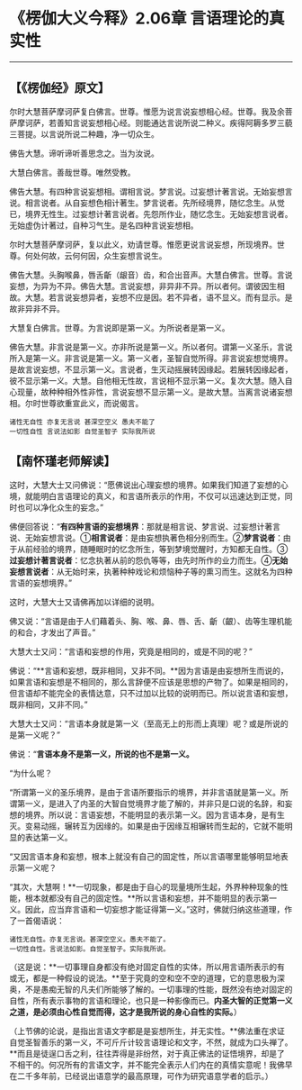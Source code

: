 # 《楞伽大义今释》2.06章 言语理论的真实性

------

## 【《楞伽经》原文】

尔时大慧菩萨摩诃萨复白佛言。世尊。惟愿为说言说妄想相心经。世尊。我及余菩萨摩诃萨，若善知言说妄想相心经。则能通达言说所说二种义。疾得阿耨多罗三藐三菩提。以言说所说二种趣，净一切众生。

佛告大慧。谛听谛听善思念之。当为汝说。

大慧白佛言。善哉世尊。唯然受教。

佛告大慧。有四种言说妄想相。谓相言说。梦言说。过妄想计著言说。无始妄想言说。相言说者。从自妄想色相计著生。梦言说者。先所经境界，随忆念生。从觉已，境界无性生。过妄想计著言说者。先怨所作业，随忆念生。无始妄想言说者。无始虚伪计著过，自种习气生。是名四种言说妄想相。

尔时大慧菩萨摩诃萨，复以此义，劝请世尊。惟愿更说言说妄想，所现境界。世尊。何处何故，云何何因，众生妄想言说生。

佛告大慧。头胸喉鼻，唇舌齗（龈音）齿，和合出音声。大慧白佛言。世尊。言说妄想，为异为不异。佛告大慧。言说妄想，非异非不异。所以者何。谓彼因生相故。大慧。若言说妄想异者，妄想不应是因。若不异者，语不显义。而有显示。是故非异非不异。

大慧复白佛言。世尊。为言说即是第一义。为所说者是第一义。

佛告大慧。非言说是第一义。亦非所说是第一义。所以者何。谓第一义圣乐，言说所入是第一义。非言说是第一义。第一义者，圣智自觉所得。非言说妄想觉境界。是故言说妄想，不显示第一义。言说者，生灭动摇展转因缘起。若展转因缘起者，彼不显示第一义。大慧。自他相无性故，言说相不显示第一义。复次大慧。随入自心现量，故种种相外性非性，言说妄想不显示第一义。是故大慧。当离言说诸妄想相。尔时世尊欲重宣此义，而说偈言。

```
诸性无自性 亦复无言说 甚深空空义 愚夫不能了
一切性自性 言说法如影 自觉圣智子 实际我所说
```

## 【南怀瑾老师解读】

这时，大慧大士又问佛说：“愿佛说出心理妄想的境界。如果我们知道了妄想的心境，就能明白言语理论的真义，和言语所表示的作用，不仅可以迅速达到正觉，同时也可以净化众生的妄念。”

佛便回答说：“**有四种言语的妄想境界**：那就是相言说、梦言说、过妄想计著言说、无始妄想言说。①**相言说者**：是由妄想执著色相分别而生。②**梦言说者**：由于从前经验的境界，随睡眠时的忆念所生，等到梦境觉醒时，方知都无自性。③**过妄想计著言说者**：忆念执著从前的怨仇等等，由先时所作的业力而生。④**无始妄想言说者**：从无始时来，执著种种戏论和烦恼种子等的熏习而生。这就名为四种言语的妄想境界。”

这时，大慧大士又请佛再加以详细的说明。

佛又说：“言语是由于人们藉着头、胸、喉、鼻、唇、舌、齗（齦）、齿等生理机能的和合，才发出了声音。”

大慧大士又问：“言语和妄想的作用，究竟是相同的，或是不同的呢？”

佛说：“**言语和妄想，既非相同，又非不同。**因为言语是由妄想所生而说的，如果言语和妄想是不相同的，那么言辞便不应该是思想的产物了。如果是相同的，但言语却不能完全的表情达意，只不过加以比较的说明而已。所以说言语和妄想，既非相同，又非不同。”

大慧大士又问：“言语本身就是第一义（至高无上的形而上真理）呢？或是所说的是第一义呢？”

佛说：“**言语本身不是第一义，所说的也不是第一义。**

“为什么呢？

“所谓第一义的圣乐境界，是由于言语所要指示的境界，并非言语就是第一义。所谓第一义，是进入了内圣的大智自觉境界才能了解的，并非只是口说的名辞，和妄想的境界。所以说：言语妄想，不能明显的表示第一义。因为言语本身，是有生灭。变易动摇，辗转互为因缘的。如果是由于因缘互相辗转而生起的，它就不能明显的表达第一义。

“又因言语本身和妄想，根本上就没有自己的固定性，所以言语哪里能够明显地表示第一义呢？

“其次，大慧啊！**一切现象，都是由于自心的现量境所生起，外界种种现象的性能，根本就都没有自己的固定性。**所以言语和妄想，并不能明显的表示第一义。因此，应当弃言语和一切妄想才能证得第一义。”这时，佛就归纳这些道理，作了一首偈语说：

```
诸性无自性。亦复无言说。甚深空空义。愚夫不能了。
一切性自性。言说法如影。自觉圣智子。实际我所说。
```

（这是说：**一切事理自身都没有绝对固定自性的实体，所以用言语所表示的有或无，都是一种假设的说法。**至于究竟的空和空不空的道理，它的意思极为深奥，不是愚痴无智的凡夫们所能够了解的。一切事理的性能，既然没有绝对固定的自性，所有表示事物的言语和理论，也只是一种影像而已。**内圣大智的正觉第一义之道，是必须由心性自觉而得，这才是我所说的身心自性的实际。**）

（上节佛的论说，是指出言语文字都是是妄想所生，并无实性。**佛法重在求证自觉圣智善乐的第一义，不可斤斤计较言语理论和文字，不然，就成为口头禅了。**而且是徒逞口舌之利，往往弄得是非纷然，对于真正佛法的证悟境界，却是了不相干的。何况所有的言语文字，并不能完全表示人们内在的真情实意呢！我佛早在二千多年前，已经说出语意学的最高原理，可作为研究语意学者的启示。）
